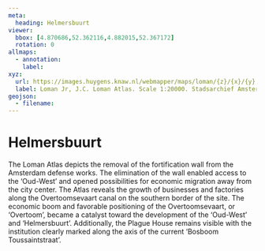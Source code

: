```yaml
---
meta:
  heading: Helmersbuurt
viewer:
  bbox: [4.870686,52.362116,4.882015,52.367172]
  rotation: 0
allmaps:
  - annotation:
    label: 
xyz: 
  url: https://images.huygens.knaw.nl/webmapper/maps/loman/{z}/{x}/{y}.jpeg
  label: Loman Jr, J.C. Loman Atlas. Scale 1:20000. Stadsarchief Amsterdam. 1876. Accessed Oct 2023.
geojson: 
  - filename: 
---
```

# Helmersbuurt
The Loman Atlas depicts the removal of the fortification wall from the Amsterdam defense works. The elimination of the wall enabled access to the ‘Oud-West’ and opened possibilities for economic migration away from the city center. The Atlas reveals the growth of businesses and factories along the Overtoomsevaart canal on the southern border of the site. The economic boom and favorable positioning of the Overtoomsevaart, or ‘Overtoom’, became a catalyst toward the development of the ‘Oud-West’ and ‘Helmersbuurt’. Additionally, the Plague House remains visible with the institution clearly marked along the axis of the current ‘Bosboom Toussaintstraat’. 